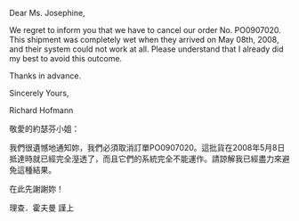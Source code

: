 Dear Ms. Josephine,

We regret to inform you that we have to cancel our order No. PO0907020.
This shipment was completely wet when they arrived on May 08th, 2008,
and their system could not work at all. Please understand that I already
did my best to avoid this outcome.

Thanks in advance.

Sincerely Yours,

Richard Hofmann

敬愛的約瑟芬小姐：

我們很遺憾地通知妳，我們必須取消訂單PO0907020。這批貨在2008年5月8日抵達時就已經完全溼透了，而且它們的系統完全不能運作。請諒解我已經盡力來避免這種結果。

在此先謝謝妳！

理查．霍夫曼 謹上
